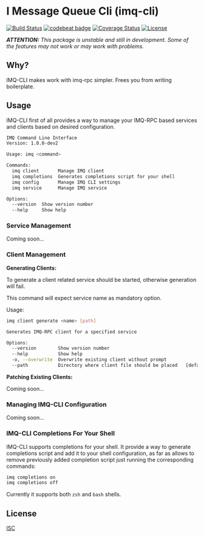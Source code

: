 # I Message Queue Cli (imq-cli)

[![Build Status](https://travis-ci.org/imqueue/imq-cli.svg?branch=master)](https://travis-ci.org/imqueue/imq-cli)
[![codebeat badge](https://codebeat.co/badges/bafe0c12-51c6-4419-b671-cf107b5293e3)](https://codebeat.co/projects/github-com-imqueue-imq-cli-master)
[![Coverage Status](https://coveralls.io/repos/github/imqueue/imq-cli/badge.svg?branch=master)](https://coveralls.io/github/imqueue/imq-cli?branch=master)
[![License](https://img.shields.io/badge/license-ISC-blue.svg)](https://rawgit.com/imqueue/imq-cli/master/LICENSE)

***ATTENTION:** This package is unstable and still in development. Some of the
features may not work or may work with problems.*

## Why?

IMQ-CLI makes work with imq-rpc simpler. Frees you from writing boilerplate.

## Usage

IMQ-CLI first of all provides a way to manage your IMQ-RPC based services and 
clients based on desired configuration.

~~~bash
IMQ Command Line Interface
Version: 1.0.0-dev2

Usage: imq <command>

Commands:
  imq client       Manage IMQ client
  imq completions  Generates completions script for your shell
  imq config       Manage IMQ CLI settings
  imq service      Manage IMQ service

Options:
  --version  Show version number                                       [boolean]
  --help     Show help                                                 [boolean]
~~~

### Service Management

Coming soon...

### Client Management

**Generating Clients:**

To generate a client related service should be started, otherwise generation 
will fail.

This command will expect service name as mandatory option.

Usage:

~~~bash
imq client generate <name> [path]

Generates IMQ-RPC client for a specified service

Options:
  --version        Show version number                                 [boolean]
  --help           Show help                                           [boolean]
  -o, --overwrite  Overwrite existing client without prompt            [boolean]
  --path           Directory where client file should be placed   [default: "."]
~~~

**Patching Existing Clients:**

Coming soon...

### Managing IMQ-CLI Configuration

Coming soon...

### IMQ-CLI Completions For Your Shell

IMQ-CLI supports completions for your shell. It provide a way to generate 
completions script and add it to your shell configuration, as far as
allows to remove previously added completion script just running the 
corresponding commands:

~~~bash
imq completions on
imq completions off
~~~

Currently it supports both `zsh` and `bash` shells.

## License

[ISC](https://github.com/imqueue/imq-cli/blob/master/LICENSE)
